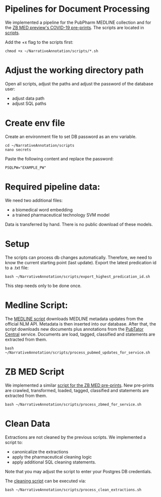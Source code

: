 # Pipelines for Document Processing
We implemented a pipeline for the PubPharm MEDLINE collection and for the [ZB MED preview's COVID-19 pre-prints](http://preview.zbmed.de). 
The scripts are located in [scripts](scripts/).

Add the +x flag to the scripts first:
```
chmod +x ~/NarrativeAnnotation/scripts/*.sh
```

# Adjust the working directory path
Open all scripts, adjust the paths and adjust the password of the database user:
- adjust data path
- adjust SQL paths

# Create env file
Create an environment file to set DB password as an env variable.
```
cd ~/NarrativeAnnotation/scripts
nano secrets
```

Paste the following content and replace the password:
```
PSQLPW="EXAMPLE_PW"
```

# Required pipeline data:
We need two additional files:
- a biomedical word embedding
- a trained pharmaceutical technology SVM model

Data is transferred by hand. There is no public download of these models. 

# Setup
The scripts can process db changes automatically.
Therefore, we need to know the current starting point (last update).
Export the latest predication id to a .txt file:
```
bash ~/NarrativeAnnotation/scripts/export_highest_predication_id.sh
```
This step needs only to be done once. 


# Medline Script:


The [MEDLINE script](scripts/process_pubmed_updates_for_service.sh) downloads MEDLINE metadata updates from the official NLM API.
Metadata is then inserted into our database.
After that, the script downloads new documents plus annotations from the [PubTator Central](https://www.ncbi.nlm.nih.gov/research/pubtator/) service.
Documents are load, tagged, classified and statements are extracted from them. 

```
bash ~/NarrativeAnnotation/scripts/process_pubmed_updates_for_service.sh
```


# ZB MED Script

We implemented a similar [script for the ZB MED pre-prints](scripts/process_zbmed_for_service.sh). 
New pre-prints are crawled, transformed, loaded, tagged, classified and statements are extracted from them.


```
bash ~/NarrativeAnnotation/scripts/process_zbmed_for_service.sh
```

# Clean Data


Extractions are not cleaned by the previous scripts. 
We implemented a script to:
- canonicalize the extractions
- apply the pharmaceutical cleaning logic
- apply additional SQL cleaning statements.

Note that you may adjust the script to enter your Postgres DB credentials. 

The [cleaning script](scripts/process_clean_extractions.sh) can be executed via:
```
bash ~/NarrativeAnnotation/scripts/process_clean_extractions.sh
```